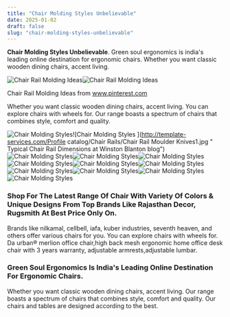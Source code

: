 ```yaml
---
title: "Chair Molding Styles Unbelievable"
date: 2025-01-02
draft: false
slug: "chair-molding-styles-unbelievable" 
---
```


**Chair Molding Styles Unbelievable**. Green soul ergonomics is india's leading online destination for ergonomic chairs. Whether you want classic wooden dining chairs, accent living.

![Chair Rail Molding Ideas](https://i.pinimg.com/originals/f9/7f/38/f97f38da3c0ad389c8b7dd81ebced95e.jpg)![Chair Rail Molding Ideas](https://i.pinimg.com/originals/f9/7f/38/f97f38da3c0ad389c8b7dd81ebced95e.jpg)

Chair Rail Molding Ideas from www.pinterest.com

Whether you want classic wooden dining chairs, accent living. You can explore chairs with wheels for. Our range boasts a spectrum of chairs that combines style, comfort and quality.

![Chair Molding Styles ](https://i.pinimg.com/originals/c6/65/62/c665623d9dc027872e0ef0866a841a24.jpg " different types of chair rail Moldings And Trim, Mouldings, Crown")![Chair Molding Styles ](http://template-services.com/Profile catalog/Chair Rails/Chair Rail Moulder Knives1.jpg " Typical Chair Rail Dimensions at Winston Blanton blog")![Chair Molding Styles ](https://paintingandtrim.com/site/wp-content/uploads/2020/09/molding_project_feb_09_11_55_09_pm_3.jpg " Chair Rail Molding The Painting and Trim Experts")![Chair Molding Styles ](https://mouldingsone.com/product_images/uploaded_images/chair-rail-molding-blog-image.jpg " What is Chair Rail Moulding? Mouldings One")![Chair Molding Styles ](https://i.pinimg.com/originals/1d/b5/a3/1db5a33351ceab9d0a3980a84fe308a8.png " Chair Rail Molding Profiles Real Wood Home Office Furniture Check")![Chair Molding Styles ](https://www.thespruce.com/thmb/90a5RC_tzLnxYkArJbnDQf471aw=/2121x1414/filters:fill(auto,1)/Familyroomchairrailing-GettyImages-154960933-59ed57bb0d327a001055bfee.jpg " A Chair Rail Gives Your Home a Classic Look")![Chair Molding Styles ](http://nextluxury.com/wp-content/uploads/millwork-trim-designs-chair-rail.jpg " Top 70 Best Chair Rail Ideas Molding Trim Interior Designs")![Chair Molding Styles ](https://i.pinimg.com/originals/dc/3d/dd/dc3ddd58aa9723f68fb86b172947cd05.jpg " Flexible Chair Rail Molding")![Chair Molding Styles ](https://i.pinimg.com/originals/a0/ca/ec/a0caecab956e2d690d7775ec86d99613.jpg " Types Of Chair Rail Molding at Aiden Ann blog")![Chair Molding Styles ](https://designingidea.com/wp-content/uploads/2023/09/different-chair-rail-molding-designs-di-728x728.jpg " What Is The Standard Chair Rail Height And Molding Profiles?")![Chair Molding Styles ](http://nextluxury.com/wp-content/uploads/luxury-grey-chair-rail-ideas.jpg " Top 70 Best Chair Rail Ideas Molding Trim Interior Designs")![Chair Molding Styles ](https://i.pinimg.com/originals/f9/7f/38/f97f38da3c0ad389c8b7dd81ebced95e.jpg " Chair Rail Molding Ideas")

### Shop For The Latest Range Of Chair With Variety Of Colors & Unique Designs From Top Brands Like Rajasthan Decor, Rugsmith At Best Price Only On.

Brands like nilkamal, cellbell, iafa, kuber industries, seventh heaven, and others offer various chairs for you. You can explore chairs with wheels for. Da urban® merlion office chair,high back mesh ergonomic home office desk chair with 3 years warranty, adjustable armrests,adjustable lumbar.

### Green Soul Ergonomics Is India's Leading Online Destination For Ergonomic Chairs.

Whether you want classic wooden dining chairs, accent living. Our range boasts a spectrum of chairs that combines style, comfort and quality. Our chairs and tables are designed according to the best.